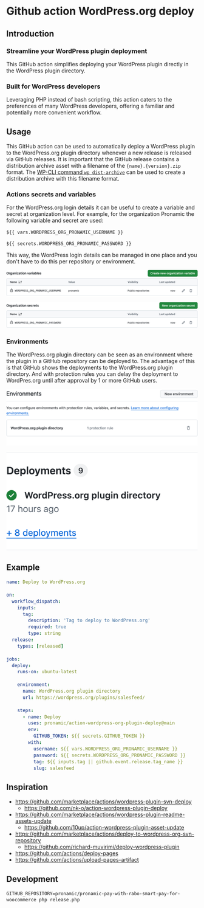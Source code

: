 # Github action WordPress.org deploy

## Introduction

### Streamline your WordPress plugin deployment

This GitHub action simplifies deploying your WordPress plugin directly in the WordPress plugin directory.

### Built for WordPress developers

Leveraging PHP instead of bash scripting, this action caters to the preferences of many WordPress developers, offering a familiar and potentially more convenient workflow.

## Usage

This GitHub action can be used to automatically deploy a WordPress plugin to the WordPress.org plugin directory whenever a new release is released via GitHub releases. It is important that the GitHub release contains a distribution archive asset with a filename of the `{name}.{version}.zip` format. The [WP-CLI command `wp dist-archive`](https://developer.wordpress.org/cli/commands/dist-archive/) can be used to create a distribution archive with this filename format.

### Actions secrets and variables

For the WordPress.org login details it can be useful to create a variable and secret at organization level. For example, for the organization Pronamic the following variable and secret are used:

```
${{ vars.WORDPRESS_ORG_PRONAMIC_USERNAME }}
```

```
${{ secrets.WORDPRESS_ORG_PRONAMIC_PASSWORD }}
```

This way, the WordPress login details can be managed in one place and you don't have to do this per repository or environment.

![Screenshot of GitHub organization actions variables settings.](documentation/github.com_organizations_pronamic_settings_variables.png)

![Screenshot of GitHub organization actions secrets settings.](documentation/github.com_organizations_pronamic_settings_secrets.png)

### Environments

The WordPress.org plugin directory can be seen as an environment where the plugin in a GitHub repository can be deployed to. The advantage of this is that GitHub shows the deployments to the WordPress.org plugin directory. And with protection rules you can delay the deployment to WordPres.org until after approval by 1 or more GitHub users.

![Screenshot of GitHub repository environments settings.](documentation/github.com_pronamic_wp-salesfeed_settings_environments.png)

![Screenshot of GitHub repository homepage deployments.](documentation/github.com_pronamic_wp-salesfeed_home_deployments.png)

## Example

```yml
name: Deploy to WordPress.org

on:
  workflow_dispatch:
    inputs:
      tag:
        description: 'Tag to deploy to WordPress.org'
        required: true
        type: string
  release:
    types: [released]

jobs:
  deploy:
    runs-on: ubuntu-latest

    environment:
      name: WordPress.org plugin directory
      url: https://wordpress.org/plugins/salesfeed/

    steps:
      - name: Deploy
        uses: pronamic/action-wordpress-org-plugin-deploy@main
        env:
          GITHUB_TOKEN: ${{ secrets.GITHUB_TOKEN }}
        with:
          username: ${{ vars.WORDPRESS_ORG_PRONAMIC_USERNAME }}
          password: ${{ secrets.WORDPRESS_ORG_PRONAMIC_PASSWORD }}
          tag: ${{ inputs.tag || github.event.release.tag_name }}
          slug: salesfeed
```

## Inspiration

- https://github.com/marketplace/actions/wordpress-plugin-svn-deploy
  - https://github.com/nk-o/action-wordpress-plugin-deploy
- https://github.com/marketplace/actions/wordpress-plugin-readme-assets-update
  - https://github.com/10up/action-wordpress-plugin-asset-update
- https://github.com/marketplace/actions/deploy-to-wordpress-org-svn-repository
  - https://github.com/richard-muvirimi/deploy-wordpress-plugin
- https://github.com/actions/deploy-pages
- https://github.com/actions/upload-pages-artifact

## Development

```
GITHUB_REPOSITORY=pronamic/pronamic-pay-with-rabo-smart-pay-for-woocommerce php release.php
```
